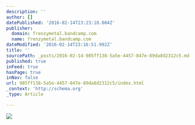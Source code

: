 ```yaml
---
description: ''
author: []
datePublished: '2016-02-14T23:23:10.004Z'
publisher:
  domain: frenzymetal.bandcamp.com
  name: frenzymetal.bandcamp.com
dateModified: '2016-02-14T23:16:51.992Z'
title: ''
sourcePath: _posts/2016-02-14-985ff138-5a5e-4457-847e-89da8d2312c5.md
published: true
inFeed: true
hasPage: true
inNav: false
url: 985ff138-5a5e-4457-847e-89da8d2312c5/index.html
_context: 'http://schema.org'
_type: Article

---
```

![](http://f1.bcbits.com/img/0006620479_100.png)